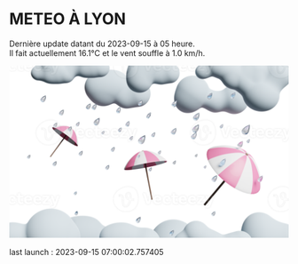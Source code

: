 # METEO À LYON

Dernière update datant du 2023-09-15 à 05 heure.  
Il fait actuellement 16.1°C et le vent souffle à 1.0 km/h.      

![](./.github/rain.png)

last launch : 2023-09-15 07:00:02.757405
